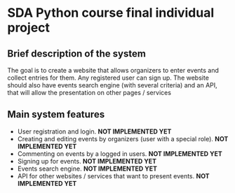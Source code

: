 # SDA Python course final individual project

## Brief description of the system
The goal is to create a website that allows organizers to enter events and collect entries for them. Any registered user can sign up. The website should also have events search engine (with several criteria) and an API, that will allow the presentation on other pages / services

## Main system features
- User registration and login. **NOT IMPLEMENTED YET**
- Creating and editing events by organizers (user with a special role). **NOT IMPLEMENTED YET**
- Commenting on events by a logged in users. **NOT IMPLEMENTED YET**
- Signing up for events. **NOT IMPLEMENTED YET**
- Events search engine. **NOT IMPLEMENTED YET**
- API for other websites / services that want to present events. **NOT IMPLEMENTED YET**

